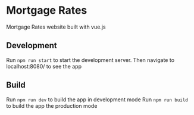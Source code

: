 # Mortgage Rates
Mortgage Rates website built with vue.js

## Development
Run `npm run start` to start the development server. Then navigate to localhost:8080/ to see the app

## Build
Run `npm run dev` to build the app in development mode
Run `npm run build` to build the app the production mode
